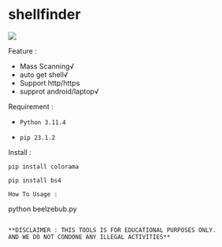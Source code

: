  # shellfinder

<img src="https://kosred.com/a/uldpqr.JPG">

Feature : 
- Mass Scanning√
- auto get shell√
- Support http/https
- supprot android/laptop√

Requirement :

- `Python 3.11.4`

- `pip 23.1.2`

Install :

```
pip install colorama
```
```pip install bs4```
```pip install requests
How To Usage :

```
python beelzebub.py
```

**DISCLAIMER : THIS TOOLS IS FOR EDUCATIONAL PURPOSES ONLY. 
AND WE DO NOT CONDONE ANY ILLEGAL ACTIVITIES**
